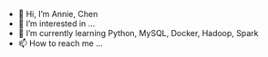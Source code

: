 - 👋 Hi, I’m Annie, Chen
- 👀 I’m interested in ...
- 🌱 I’m currently learning Python, MySQL, Docker, Hadoop, Spark
- 📫 How to reach me ...

<!---
szujung/szujung is a ✨ special ✨ repository because its `README.md` (this file) appears on your GitHub profile.
You can click the Preview link to take a look at your changes.
--->
